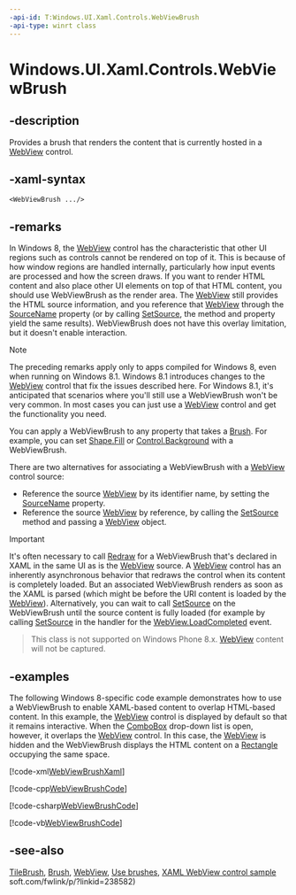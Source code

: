 ```yaml
---
-api-id: T:Windows.UI.Xaml.Controls.WebViewBrush
-api-type: winrt class
---
```


<!-- Class syntax.
public class WebViewBrush : Windows.UI.Xaml.Media.TileBrush, Windows.UI.Xaml.Controls.IWebViewBrush
-->

# Windows.UI.Xaml.Controls.WebViewBrush

## -description
Provides a brush that renders the content that is currently hosted in a [WebView](webview.md) control.

## -xaml-syntax
```xaml
<WebViewBrush .../>
```


## -remarks
In Windows 8, the [WebView](webview.md) control has the characteristic that other UI regions such as controls cannot be rendered on top of it. This is because of how window regions are handled internally, particularly how input events are processed and how the screen draws. If you want to render HTML content and also place other UI elements on top of that HTML content, you should use WebViewBrush as the render area. The [WebView](webview.md) still provides the HTML source information, and you reference that [WebView](webview.md) through the [SourceName](webviewbrush_sourcename.md) property (or by calling [SetSource](webviewbrush_setsource_1533101357.md), the method and property yield the same results). WebViewBrush does not have this overlay limitation, but it doesn't enable interaction.

> [!NOTE]
> The preceding remarks apply only to apps compiled for Windows 8, even when running on Windows 8.1. Windows 8.1 introduces changes to the [WebView](webview.md) control that fix the issues described here. For Windows 8.1, it's anticipated that scenarios where you'll still use a WebViewBrush won't be very common. In most cases you can just use a [WebView](webview.md) control and get the functionality you need.

You can apply a WebViewBrush to any property that takes a [Brush](../windows.ui.xaml.media/brush.md). For example, you can set [Shape.Fill](../windows.ui.xaml.shapes/shape_fill.md) or [Control.Background](control_background.md) with a WebViewBrush.

There are two alternatives for associating a WebViewBrush with a [WebView](webview.md) control source:
+ Reference the source [WebView](webview.md) by its identifier name, by setting the [SourceName](webviewbrush_sourcename.md) property.
+ Reference the source [WebView](webview.md) by reference, by calling the [SetSource](webviewbrush_setsource_1533101357.md) method and passing a [WebView](webview.md) object.




> [!IMPORTANT]
> It's often necessary to call [Redraw](webviewbrush_redraw_2022175783.md) for a WebViewBrush that's declared in XAML in the same UI as is the [WebView](webview.md) source. A [WebView](webview.md) control has an inherently asynchronous behavior that redraws the control when its content is completely loaded. But an associated WebViewBrush renders as soon as the XAML is parsed (which might be before the URI content is loaded by the [WebView](webview.md)). Alternatively, you can wait to call [SetSource](webviewbrush_setsource_1533101357.md) on the WebViewBrush until the source content is fully loaded (for example by calling [SetSource](webviewbrush_setsource_1533101357.md) in the handler for the [WebView.LoadCompleted](webview_loadcompleted.md) event.

> This class is not supported on Windows Phone 8.x. [WebView](webview.md) content will not be captured.

## -examples
The following Windows 8-specific code example demonstrates how to use a WebViewBrush to enable XAML-based content to overlap HTML-based content. In this example, the [WebView](webview.md) control is displayed by default so that it remains interactive. When the [ComboBox](combobox.md) drop-down list is open, however, it overlaps the [WebView](webview.md) control. In this case, the [WebView](webview.md) is hidden and the WebViewBrush displays the HTML content on a [Rectangle](../windows.ui.xaml.shapes/rectangle.md) occupying the same space.



[!code-xml[WebViewBrushXaml](../windows.ui.xaml.input/code/Controls_WebView/csharp/Scenario6.xaml#SnippetWebViewBrushXaml)]

[!code-cpp[WebViewBrushCode](../windows.ui.xaml.input/code/Controls_WebView/cpp/Scenario6.xaml.cpp#SnippetWebViewBrushCode)]

[!code-csharp[WebViewBrushCode](../windows.ui.xaml.input/code/Controls_WebView/csharp/Scenario6.xaml.cs#SnippetWebViewBrushCode)]

[!code-vb[WebViewBrushCode](../windows.ui.xaml.input/code/Controls_WebView/vbnet/Scenario6.xaml.vb#SnippetWebViewBrushCode)]

## -see-also
[TileBrush](../windows.ui.xaml.media/tilebrush.md), [Brush](../windows.ui.xaml.media/brush.md), [WebView](webview.md), [Use brushes](https://msdn.microsoft.com/library/02141f86-355e-4046-86ea-2a89d615b7db), [XAML WebView control sample](https://go.microsoft.com/fwlink/p/?linkid=238582)
soft.com/fwlink/p/?linkid=238582)
